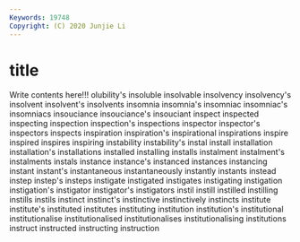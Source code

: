 ```yaml
---
Keywords: 19748
Copyright: (C) 2020 Junjie Li
---
```


# title

Write contents here!!!
olubility's 
insoluble 
insolvable 
insolvency
insolvency's 
insolvent 
insolvent's 
insolvents 
insomnia 
insomnia's 
insomniac 
insomniac's 
insomniacs 
insouciance
insouciance's 
insouciant 
inspect 
inspected 
inspecting 
inspection 
inspection's 
inspections 
inspector 
inspector's
inspectors 
inspects 
inspiration 
inspiration's 
inspirational 
inspirations 
inspire 
inspired 
inspires 
inspiring
instability 
instability's 
instal 
install 
installation 
installation's 
installations 
installed 
installing 
installs
instalment 
instalment's 
instalments 
instals 
instance 
instance's 
instanced 
instances 
instancing 
instant
instant's 
instantaneous 
instantaneously 
instantly 
instants 
instead 
instep 
instep's 
insteps 
instigate
instigated 
instigates 
instigating 
instigation 
instigation's 
instigator 
instigator's 
instigators 
instil 
instill
instilled 
instilling 
instills 
instils 
instinct 
instinct's 
instinctive 
instinctively 
instincts 
institute
institute's 
instituted 
institutes 
instituting 
institution 
institution's 
institutional 
institutionalise 
institutionalised 
institutionalises
institutionalising 
institutions 
instruct 
instructed 
instructing 
instruction 
